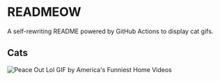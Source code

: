 # READMEOW

A self-rewriting README powered by GitHub Actions to display cat gifs.

## Cats

![Peace Out Lol GIF by America's Funniest Home Videos](https://media4.giphy.com/media/l4KibK3JwaVo0CjDO/200.gif?cid=9acd02datmu2hlee84j7yh39yl0eemf6670ur8b46m5rn9wj&ep=v1_gifs_search&rid=200.gif&ct=g)
